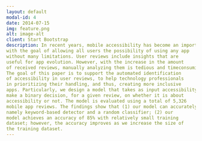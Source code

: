 ```yaml
---
layout: default
modal-id: 4
date: 2014-07-15
img: feature.png
alt: image-alt
client: Start Bootstrap
description: In recent years, mobile accessibility has become an important trend
with the goal of allowing all users the possibility of using any app
without many limitations. User reviews include insights that are
useful for app evolution. However, with the increase in the amount
of received reviews, manually analyzing them is tedious and timeconsuming, especially when searching for accessibility reviews.
The goal of this paper is to support the automated identification
of accessibility in user reviews, to help technology professionals
in prioritizing their handling, and thus, creating more inclusive
apps. Particularly, we design a model that takes as input accessibility user reviews, learns their keyword-based features, in order to
make a binary decision, for a given review, on whether it is about
accessibility or not. The model is evaluated using a total of 5,326
mobile app reviews. The findings show that (1) our model can accurately identify accessibility reviews, outperforming two baselines,
namely keyword-based detector and a random classifier; (2) our
model achieves an accuracy of 85% with relatively small training
dataset; however, the accuracy improves as we increase the size of
the training dataset.
---
```

